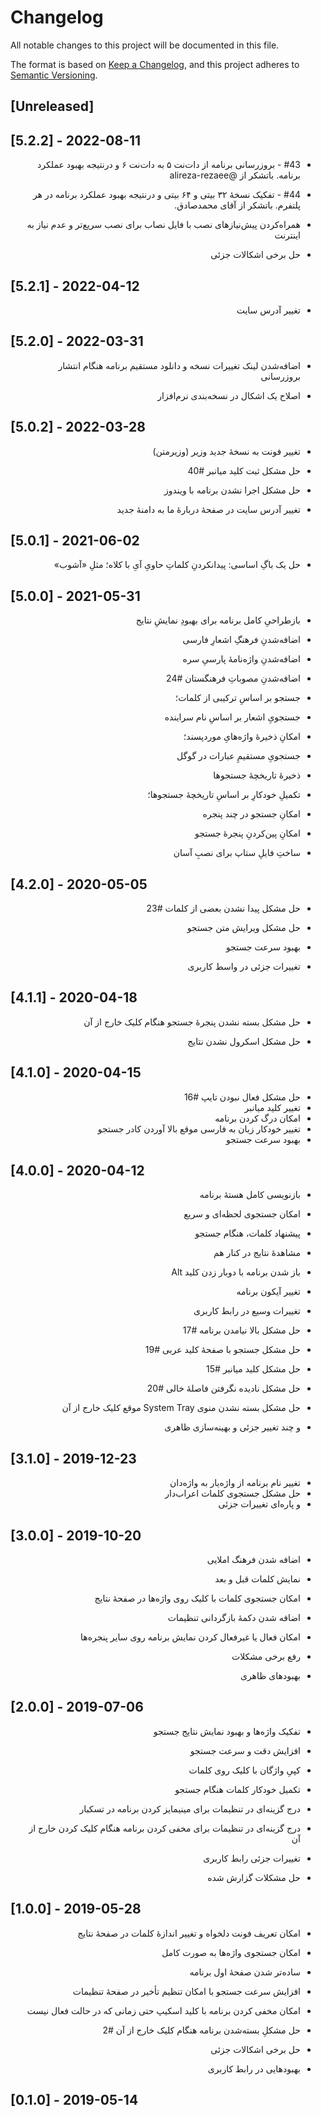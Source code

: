# Changelog

All notable changes to this project will be documented in this file.

The format is based on [Keep a Changelog](https://keepachangelog.com/en/1.0.0/),
and this project adheres to [Semantic Versioning](https://semver.org/spec/v2.0.0.html).

## [Unreleased]

## [5.2.2] - 2022-08-11

<div dir="rtl">

- #43 - بروزرسانی برنامه از دات‌نت ۵ به دات‌نت ۶ و درنتیجه بهبود عملکرد برنامه. باتشکر از @alireza-rezaee

- #44 - تفکیک نسخهٔ ۳۲ بیتی و ۶۴ بیتی و درنتیجه بهبود عملکرد برنامه در هر پلتفرم. باتشکر از آقای محمدصادق.

- همراه‌کردن پیش‌نیازهای نصب با فایل نصاب برای نصب سریع‌تر و عدم نیاز به اینترنت

- حل برخی اشکالات جزئی

</div>

## [5.2.1] - 2022-04-12

<div dir="rtl">

+ تغییر آدرس سایت
  
  </div>

## [5.2.0] - 2022-03-31

<div dir="rtl">

+ اضافه‌شدن لینک تغییرات نسخه و دانلود مستقیم برنامه هنگام انتشار بروزرسانی

+ اصلاح یک اشکال در نسخه‌بندی نرم‌افزار
  
  </div>

## [5.0.2] - 2022-03-28

<div dir="rtl">

+ تغییر فونت به نسخهٔ جدید وزیر (وزیرمتن)

+ حل مشکل ثبت کلید میانبر #40

+ حل مشکل اجرا نشدن برنامه با ویندوز

+ تغییر آدرس سایت در صفحهٔ دربارهٔ ما به دامنهٔ جدید
  
  </div>

## [5.0.1] - 2021-06-02

<div dir="rtl">

+ حل یک باگِ اساسی: پیدانکردنِ کلماتِ حاویِ آیِ با کلاه؛ مثلِ «آشوب»
  
  </div>

## [5.0.0] - 2021-05-31

<div dir="rtl">

+ بازطراحیِ کامل برنامه برای بهبودِ نمایشِ نتایج

+ اضافه‌شدنِ فرهنگِ اشعارِ فارسی

+ اضافه‌شدنِ واژه‌نامهٔ پارسیِ سره

+ اضافه‌شدنِ مصوباتِ فرهنگستان #24

+ جستجو بر اساسِ ترکیبی از کلمات؛

+ جستجویِ اشعار بر اساسِ نام سراینده 

+ امکانِ ذخیرهٔ واژه‌هایِ موردپسند؛

+ جستجویِ مستقیمِ عبارات در گوگل

+ ذخیرهٔ تاریخچهٔ جستجوها

+ تکمیلِ خودکارِ بر اساسِ تاریخچهٔ جستجوها؛

+ امکانِ جستجو در چند پنجره

+ امکانِ پین‌کردنِ پنجرهٔ جستجو

+ ساختِ فایلِ ستاپ برای نصبِ آسان
  
  </div>

## [4.2.0] - 2020-05-05

<div dir="rtl">

+ حل مشکل پیدا نشدن بعضی از کلمات #23

+ حل مشکل ویرایش متن جستجو

+ بهبود سرعت جستجو

+ تغییرات جزئی در واسط کاربری
  
  </div>

## [4.1.1] - 2020-04-18

<div dir="rtl">

+ حل مشکل بسته نشدن پنجرۀ جستجو هنگام کلیک خارج از آن

+ حل مشکل اسکرول نشدن نتایج
  
  </div>

## [4.1.0] - 2020-04-15

<div dir="rtl">

+ حل مشکل فعال نبودن تایپ #16
+ تغییر کلید میانبر
+ امکان درگ کردن برنامه
+ تغییر خودکار زبان به فارسی موقع بالا آوردن کادر جستجو
+ بهبود سرعت جستجو

</div>

## [4.0.0] - 2020-04-12

<div dir="rtl">

+ بازنویسی کامل هستۀ برنامه

+ امکان جستجوی لحظه‌ای و سریع

+ پیشنهاد کلمات، هنگام جستجو

+ مشاهدۀ نتایج در کنار هم

+ باز شدن برنامه با دوبار زدن کلید Alt

+ تغییر آیکون برنامه

+ تغییرات وسیع در رابط کاربری

+ حل مشکل بالا نیامدن برنامه #17

+ حل مشکل جستجو با صفحۀ کلید عربی #19

+ حل مشکل کلید میانبر #15

+ حل مشکل نادیده نگرفتن فاصلۀ خالی #20

+ حل مشکل بسته نشدن منوی System Tray موقع کلیک خارج از آن

+ و چند تغییر جزئی و بهینه‌سازی ظاهری
  
  </div>

## [3.1.0] - 2019-12-23

<div dir="rtl">

+ تغییر نام برنامه از واژه‌یار به واژه‌دان  
+ حل مشکل جستجوی کلمات اعراب‌دار
+ و پاره‌ای تغییرات جزئی

</div>

## [3.0.0] - 2019-10-20

<div dir="rtl">

+ اضافه شدن فرهنگ املایی

+ نمایش کلمات قبل و بعد

+ امکان جستجوی کلمات با کلیک روی واژه‌ها در صفحۀ نتایج

+ اضافه شدن دکمۀ بازگردانی تنظیمات

+ امکان فعال یا غیرفعال کردن نمایش برنامه روی سایر پنجره‌ها

+ رفع برخی مشکلات

+ بهبودهای ظاهری
  
  </div>

## [2.0.0] - 2019-07-06

<div dir="rtl">

+ تفکیک واژه‌ها و بهبود نمایش نتایج جستجو

+ افزایش دقت و سرعت جستجو

+ کپیِ واژگان با کلیک روی کلمات

+ تکمیل خودکار کلمات هنگام جستجو

+ درج گزینه‌ای در تنظیمات برای مینیمایز کردن برنامه در تسکبار

+ درج گزینه‌ای در تنظیمات برای مخفی کردن برنامه هنگام کلیک کردن خارج از آن

+ تغییرات جزئی رابط کاربری

+ حل مشکلات گزارش شده
  
  </div>

## [1.0.0] - 2019-05-28

<div dir="rtl">

+ امکان تعریف فونت دلخواه و تغییر اندازۀ کلمات در صفحۀ نتایج

+ امکان جستجوی واژه‌ها به صورت کامل

+ ساده‌تر شدن صفحۀ اول برنامه

+ افزایش سرعت جستجو با امکان تنظیم تأخیر در صفحۀ تنظیمات

+ امکان مخفی کردن برنامه با کلید اسکیپ حتی زمانی که در حالت فعال نیست

+ حل مشکلِ بسته‌شدن برنامه هنگام کلیک خارج از آن #2

+ حل برخی اشکالات جزئی

+ بهبودهایی در رابط کاربری
  
  </div>

## [0.1.0] - 2019-05-14
